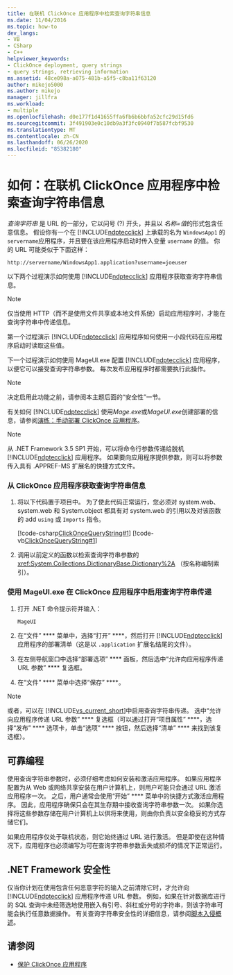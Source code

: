 ```yaml
---
title: 在联机 ClickOnce 应用程序中检索查询字符串信息
ms.date: 11/04/2016
ms.topic: how-to
dev_langs:
- VB
- CSharp
- C++
helpviewer_keywords:
- ClickOnce deployment, query strings
- query strings, retrieving information
ms.assetid: 48ce098a-a075-481b-a5f5-c8ba11f63120
author: mikejo5000
ms.author: mikejo
manager: jillfra
ms.workload:
- multiple
ms.openlocfilehash: d0e177f1d41655ffa6fb6b6bbfa52cfc29d15fd6
ms.sourcegitcommit: 3f491903e0c10db9a3f3fc0940f7b587fcbf9530
ms.translationtype: MT
ms.contentlocale: zh-CN
ms.lasthandoff: 06/26/2020
ms.locfileid: "85382180"
---
```

# <a name="how-to-retrieve-query-string-information-in-an-online-clickonce-application"></a>如何：在联机 ClickOnce 应用程序中检索查询字符串信息
*查询字符串* 是 URL 的一部分，它以问号 (?) 开头，并且以 *名称=值*的形式包含任意信息。 假设你有一个在 [!INCLUDE[ndptecclick](../deployment/includes/ndptecclick_md.md)] 上承载的名为 `WindowsApp1` 的 `servername`应用程序，并且要在该应用程序启动时传入变量 `username` 的值。 你的 URL 可能类似于下面这样：

 `http://servername/WindowsApp1.application?username=joeuser`

 以下两个过程演示如何使用 [!INCLUDE[ndptecclick](../deployment/includes/ndptecclick_md.md)] 应用程序获取查询字符串信息。

> [!NOTE]
> 仅当使用 HTTP（而不是使用文件共享或本地文件系统）启动应用程序时，才能在查询字符串中传递信息。

 第一个过程演示 [!INCLUDE[ndptecclick](../deployment/includes/ndptecclick_md.md)] 应用程序如何使用一小段代码在应用程序启动时读取这些值。

 下一个过程演示如何使用 MageUI.exe 配置 [!INCLUDE[ndptecclick](../deployment/includes/ndptecclick_md.md)] 应用程序，以便它可以接受查询字符串参数。 每次发布应用程序时都需要执行此操作。

> [!NOTE]
> 决定启用此功能之前，请参阅本主题后面的“安全性”一节。

 有关如何 [!INCLUDE[ndptecclick](../deployment/includes/ndptecclick_md.md)] 使用*Mage.exe*或*MageUI.exe*创建部署的信息，请参阅[演练：手动部署 ClickOnce 应用程序](../deployment/walkthrough-manually-deploying-a-clickonce-application.md)。

> [!NOTE]
> 从 .NET Framework 3.5 SP1 开始，可以将命令行参数传递给脱机 [!INCLUDE[ndptecclick](../deployment/includes/ndptecclick_md.md)] 应用程序。 如果要向应用程序提供参数，则可以将参数传入具有 .APPREF-MS 扩展名的快捷方式文件。

### <a name="to-obtain-query-string-information-from-a-clickonce-application"></a>从 ClickOnce 应用程序获取查询字符串信息

1. 将以下代码置于项目中。 为了使此代码正常运行，您必须对 system.web、system.web 和 System.object 都具有对 system.web 的引用以及对该函数的 add `using` 或 `Imports` 指令。

     [!code-csharp[ClickOnceQueryString#1](../deployment/codesnippet/CSharp/how-to-retrieve-query-string-information-in-an-online-clickonce-application_1.cs)]
     [!code-vb[ClickOnceQueryString#1](../deployment/codesnippet/VisualBasic/how-to-retrieve-query-string-information-in-an-online-clickonce-application_1.vb)]

2. 调用以前定义的函数以检索查询字符串参数的 <xref:System.Collections.DictionaryBase.Dictionary%2A> （按名称编制索引）。

### <a name="to-enable-query-string-passing-in-a-clickonce-application-with-mageuiexe"></a>使用 MageUI.exe 在 ClickOnce 应用程序中启用查询字符串传递

1. 打开 .NET 命令提示符并输入：

   ```cmd
   MageUI
   ```

2. 在“文件” **** 菜单中，选择“打开” ****，然后打开 [!INCLUDE[ndptecclick](../deployment/includes/ndptecclick_md.md)] 应用程序的部署清单（这是以 `.application` 扩展名结尾的文件）。

3. 在左侧导航窗口中选择“部署选项” **** 面板，然后选中“允许向应用程序传递 URL 参数” **** 复选框。

4. 在“文件” **** 菜单中选择“保存” ****。

> [!NOTE]
> 或者，可以在 [!INCLUDE[vs_current_short](../code-quality/includes/vs_current_short_md.md)]中启用查询字符串传递。 选中“允许向应用程序传递 URL 参数” **** 复选框（可以通过打开“项目属性” ****，选择“发布” **** 选项卡，单击“选项” **** 按钮，然后选择“清单” **** 来找到该复选框）。

## <a name="robust-programming"></a>可靠编程
 使用查询字符串参数时，必须仔细考虑如何安装和激活应用程序。 如果应用程序配置为从 Web 或网络共享安装在用户计算机上，则用户可能只会通过 URL 激活应用程序一次。 之后，用户通常会使用“开始” **** 菜单中的快捷方式激活应用程序。 因此，应用程序确保只会在其生存期中接收查询字符串参数一次。 如果你选择将这些参数存储在用户计算机上以供将来使用，则由你负责以安全稳妥的方式存储它们。

 如果应用程序仅处于联机状态，则它始终通过 URL 进行激活。 但是即使在这种情况下，应用程序也必须编写为可在查询字符串参数丢失或损坏的情况下正常运行。

## <a name="net-framework-security"></a>.NET Framework 安全性
 仅当你计划在使用包含任何恶意字符的输入之前清除它时，才允许向 [!INCLUDE[ndptecclick](../deployment/includes/ndptecclick_md.md)] 应用程序传递 URL 参数。 例如，如果在针对数据库进行的 SQL 查询中未经筛选地使用嵌入有引号、斜杠或分号的字符串，则该字符串可能会执行任意数据操作。 有关查询字符串安全性的详细信息，请参阅[脚本入侵概述](https://msdn.microsoft.com/Library/772c7312-211a-4eb3-8d6e-eec0aa1dcc07)。

## <a name="see-also"></a>请参阅
- [保护 ClickOnce 应用程序](../deployment/securing-clickonce-applications.md)
